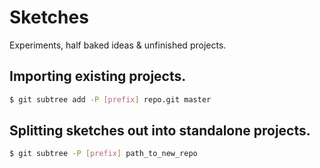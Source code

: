 # Sketches

Experiments, half baked ideas & unfinished projects.

## Importing existing projects.

```bash
$ git subtree add -P [prefix] repo.git master
```

## Splitting sketches out into standalone projects.

```bash
$ git subtree -P [prefix] path_to_new_repo
```
